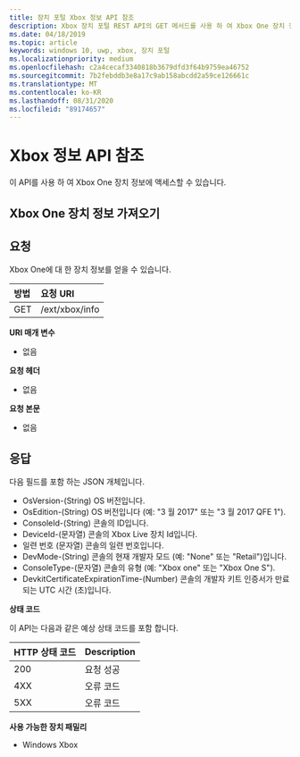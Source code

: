 ```yaml
---
title: 장치 포털 Xbox 정보 API 참조
description: Xbox 장치 포털 REST API의 GET 메서드를 사용 하 여 Xbox One 장치 정보에 액세스 하는 방법에 대해 알아봅니다.
ms.date: 04/18/2019
ms.topic: article
keywords: windows 10, uwp, xbox, 장치 포털
ms.localizationpriority: medium
ms.openlocfilehash: c2a4cecaf3340818b3679dfd3f64b9759ea46752
ms.sourcegitcommit: 7b2febddb3e8a17c9ab158abcdd2a59ce126661c
ms.translationtype: MT
ms.contentlocale: ko-KR
ms.lasthandoff: 08/31/2020
ms.locfileid: "89174657"
---
```

# <a name="xbox-info-api-reference"></a>Xbox 정보 API 참조   
이 API를 사용 하 여 Xbox One 장치 정보에 액세스할 수 있습니다.

## <a name="get-xbox-one-device-information"></a>Xbox One 장치 정보 가져오기

## <a name="request"></a>요청

Xbox One에 대 한 장치 정보를 얻을 수 있습니다.

방법      | 요청 URI
:------     | :-----
GET | /ext/xbox/info

**URI 매개 변수**

- 없음

**요청 헤더**

- 없음

**요청 본문**

- 없음

## <a name="response"></a>응답
다음 필드를 포함 하는 JSON 개체입니다.

* OsVersion-(String) OS 버전입니다.
* OsEdition-(String) OS 버전입니다 (예: "3 월 2017" 또는 "3 월 2017 QFE 1").
* ConsoleId-(String) 콘솔의 ID입니다.
* DeviceId-(문자열) 콘솔의 Xbox Live 장치 Id입니다.
* 일련 번호 (문자열) 콘솔의 일련 번호입니다.
* DevMode-(String) 콘솔의 현재 개발자 모드 (예: "None" 또는 "Retail")입니다.
* ConsoleType-(문자열) 콘솔의 유형 (예: "Xbox one" 또는 "Xbox One S").
* DevkitCertificateExpirationTime-(Number) 콘솔의 개발자 키트 인증서가 만료 되는 UTC 시간 (초)입니다.

**상태 코드**

이 API는 다음과 같은 예상 상태 코드를 포함 합니다.

HTTP 상태 코드      | Description
:------     | :-----
200 | 요청 성공
4XX | 오류 코드
5XX | 오류 코드

**사용 가능한 장치 패밀리**

* Windows Xbox
